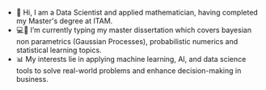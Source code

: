 - 👋 Hi, I am a Data Scientist and applied mathematician, having completed my Master's degree at ITAM.
- 💻📜 I’m currently typing my master dissertation which covers bayesian non parametrics (Gaussian Processes), probabilistic numerics and statistical learning topics.
- 📊 My interests lie in applying machine learning, AI, and data science tools to solve real-world problems and enhance decision-making in business.

<!---
David-Damian/David-Damian is a ✨ special ✨ repository because its `README.md` (this file) appears on your GitHub profile.
You can click the Preview link to take a look at your changes.
--->
